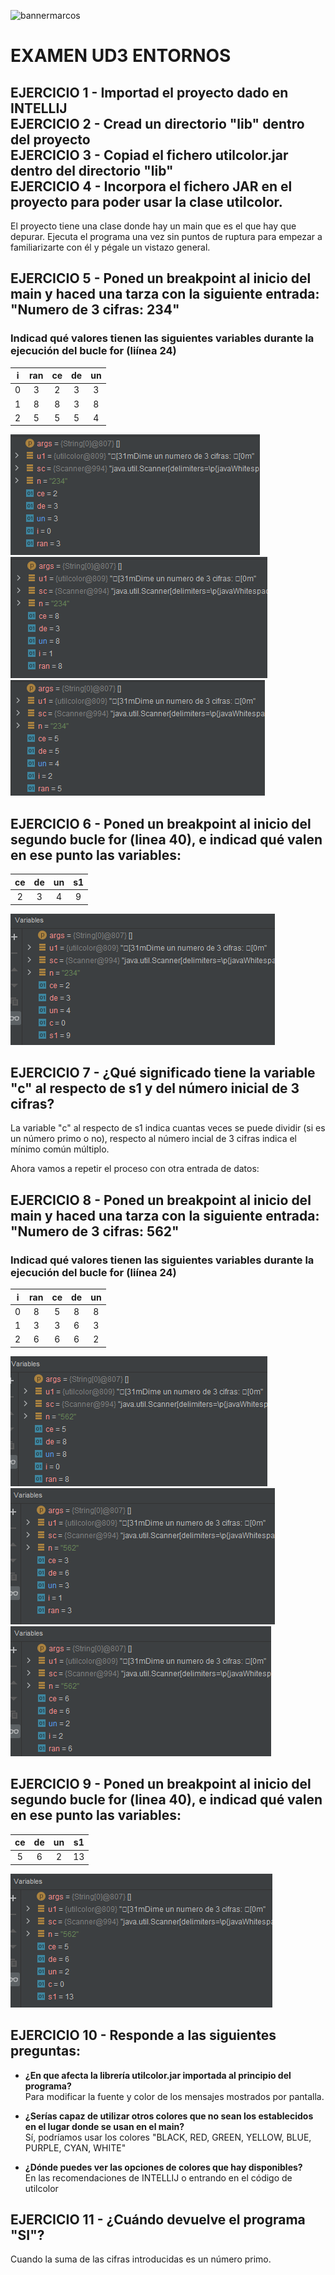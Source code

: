 ![bannermarcos](https://portal.edu.gva.es/iesmarcoszaragoza/wp-content/uploads/sites/256/2021/04/cabecera-k-fondocolores2-nologos-cdc.png)
# EXAMEN UD3 ENTORNOS 
## EJERCICIO 1 - Importad el proyecto dado en INTELLIJ <br/>EJERCICIO 2 - Cread un directorio "lib" dentro del proyecto <br/>EJERCICIO 3 - Copiad el fichero utilcolor.jar dentro del directorio "lib" <br/>EJERCICIO 4 - Incorpora el fichero JAR en el proyecto para poder usar la clase utilcolor.

El proyecto tiene una clase donde hay un main que es el que hay que depurar. Ejecuta el programa una vez sin puntos de ruptura para empezar a familiarizarte con él y pégale un vistazo general.

## EJERCICIO 5 - Poned un breakpoint al inicio del main y haced una tarza con la siguiente entrada: "Numero de 3 cifras: 234"
### Indicad qué valores tienen las siguientes variables durante la ejecución del bucle for (liínea 24)
| i | ran | ce | de | un |
|:-:|:---:|:--:|:--:|:--:|
| 0 | 3 | 2 | 3 | 3 |
| 1 | 8 | 8 | 3 | 8 |
| 2 | 5 | 5 | 5 | 4 |


![](IMG/PrimeraInteracion.png)
![](IMG/SegundaInteracion.png)
![](IMG/TerceraInteracion.png)

## EJERCICIO 6 - Poned un breakpoint al inicio del segundo bucle for (linea 40), e indicad qué valen en ese punto las variables:
| ce | de | un | s1 |
|:--:|:--:|:--:|:--:|
| 2 | 3 | 4 | 9 |

![](IMG/SegundoBucle.png)

## EJERCICIO 7 - ¿Qué significado tiene la variable "c" al respecto de s1 y del número inicial de 3 cifras?

La variable "c" al respecto de s1 indica cuantas veces se puede dividir (si es un número primo o no), respecto al número incial de 3 cifras indica el mínimo común múltiplo.


Ahora vamos a repetir el proceso con otra entrada de datos:

## EJERCICIO 8 - Poned un breakpoint al inicio del main y haced una tarza con la siguiente entrada: "Numero de 3 cifras: 562"
### Indicad qué valores tienen las siguientes variables durante la ejecución del bucle for (liínea 24)

| i | ran | ce | de | un |
|:-:|:---:|:--:|:--:|:--:|
| 0 | 8 | 5 | 8 | 8 |
| 1 | 3 | 3 | 6 | 3 |
| 2 | 6 | 6 | 6 | 2 |

![](IMG/PrimeraInteracion2.png)
![](IMG/SegundaInteracion2.png)
![](IMG/TerceraInteracion2.png)

## EJERCICIO 9 - Poned un breakpoint al inicio del segundo bucle for (linea 40), e indicad qué valen en ese punto las variables:

| ce | de | un | s1 |
|:--:|:--:|:--:|:--:|
| 5 | 6 | 2 | 13 |

![](IMG/SegundoBucle2.png)

## EJERCICIO 10 - Responde a las siguientes preguntas: 
- **¿En que afecta la librería utilcolor.jar importada al principio del programa?**
<br/>Para modificar la fuente y color de los mensajes mostrados por pantalla.

- **¿Serías capaz de utilizar otros colores que no sean los establecidos en el lugar donde se usan en el main?**
<br/>Sí, podríamos usar los colores "BLACK, RED, GREEN, YELLOW, BLUE, PURPLE, CYAN, WHITE"

- **¿Dónde puedes ver las opciones de colores que hay disponibles?**
<br/>En las recomendaciones de INTELLIJ o entrando en el código de utilcolor

## EJERCICIO 11 - ¿Cuándo devuelve el programa "SI"?

Cuando la suma de las cifras introducidas es un número primo.

